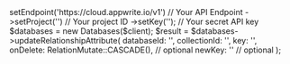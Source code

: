 <?php

use Appwrite\Client;
use Appwrite\Services\Databases;

$client = (new Client())
    ->setEndpoint('https://cloud.appwrite.io/v1') // Your API Endpoint
    ->setProject('<YOUR_PROJECT_ID>') // Your project ID
    ->setKey('<YOUR_API_KEY>'); // Your secret API key

$databases = new Databases($client);

$result = $databases->updateRelationshipAttribute(
    databaseId: '<DATABASE_ID>',
    collectionId: '<COLLECTION_ID>',
    key: '',
    onDelete: RelationMutate::CASCADE(), // optional
    newKey: '' // optional
);